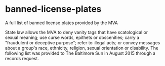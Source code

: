 # banned-license-plates
A full list of banned license plates provided by the MVA

State law allows the MVA to deny vanity tags that have scatological or sexual meaning; use curse words, epithets or obscenities; carry a "fraudulent or deceptive purpose"; refer to illegal acts; or convey messages about a group's race, ethnicity, religion, sexual orientation or disability. The following list was provided to The Baltimore Sun in August 2015 through a records request. 
